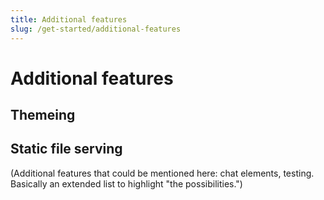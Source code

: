 ```yaml
---
title: Additional features
slug: /get-started/additional-features
---
```


# Additional features

## Themeing

## Static file serving

(Additional features that could be mentioned here: chat elements, testing. Basically an extended list to highlight "the possibilities.")
